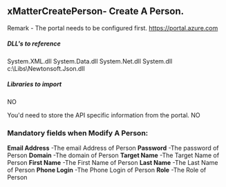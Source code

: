 ## xMatterCreatePerson- Create A Person.

Remark - The portal needs to be configured first. https://portal.azure.com

##### DLL's to reference
System.XML.dll
System.Data.dll
System.Net.dll
System.dll
c:\Libs\Newtonsoft.Json.dll

##### Libraries to import
NO


You'd need to store the API specific information from the portal.
NO

### Mandatory fields when Modify A Person:
**Email Address**               -The email Address of Person
**Password**			-The password of Person
**Domain**			-The domain of Person
**Target Name**			-The Target Name of Person
**First Name**			-The First Name of Person
**Last Name**			-The Last Name of Person 
**Phone Login**			-The Phone Login of Person
**Role**			-The Role of Person